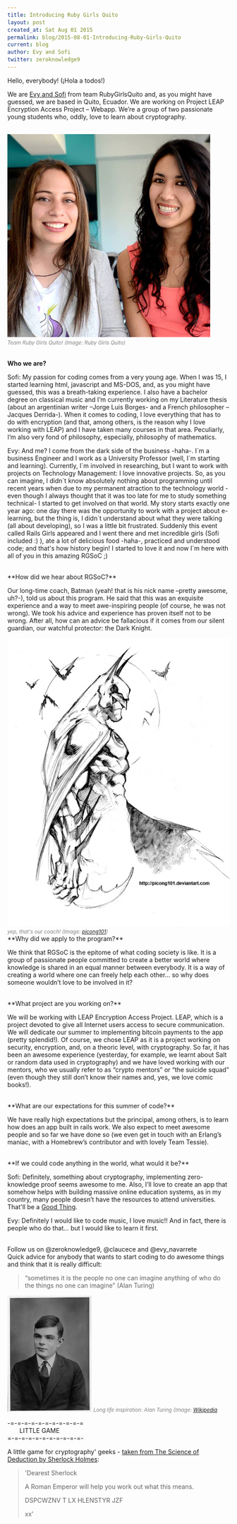 ```yaml
---
title: Introducing Ruby Girls Quito
layout: post
created_at: Sat Aug 01 2015
permalink: blog/2015-08-01-Introducing-Ruby-Girls-Quito
current: blog
author: Evy and Sofi
twitter: zeroknowledge9
---
```



Hello, everybody! (¡Hola a todos!) 

We are [Evy and Sofi](https://teams.railsgirlssummerofcode.org/teams/90) from team 
RubyGirlsQuito and, as you might have guessed, we are based in Quito, Ecuador. We are 
working on Project LEAP Encryption Access Project – Webapp. We’re a group of two 
passionate young students who, oddly, love to learn about 
cryptography. 
<br><br>

<img src ="/img/blog/2015/introducing_quito.jpg" alt="Team Ruby Girls Quito">
<br><font color="grey"><small><i>Team Ruby Girls Quito! (Image: Ruby Girls Quito)</i></small></font> 
<br><br>

**Who we are?**

Sofi: My passion for coding comes from a very young age. When I was 15, I started 
learning html, javascript and MS-DOS, and, as you might have guessed, this was a 
breath-taking experience. I also have a bachelor degree on classical music and I’m 
currently working on my Literature thesis (about an argentinian writer –Jorge Luis Borges- 
and a French philosopher –Jacques Derrida-). When it comes to coding, I love everything 
that has to do with encryption (and that, among others, is the reason why I love working 
with LEAP) and I have taken many courses in that area. Peculiarly, I’m also very fond of 
philosophy, especially, philosophy of mathematics.  


Evy: And me? I come from the dark side of the business -haha-. I´m a business Engineer and 
I work as a University Professor (well, I´m starting and learning). Currently, I´m 
involved in researching, but I want to work with projects on Technology Management: I love 
innovative projects. So, as you can imagine, I didn´t know absolutely nothing about 
programming until recent years when due to my permanent atraction to the technology world 
-even though I always thought that it was too late for me to study something technical- 
I started to get involved on that world. My story starts exactly one year ago: one day 
there was the opportunity to work with a project about e-learning, but the thing is, I 
didn´t understand about what they were talking (all about developing), so I was a little 
bit frustrated.  Suddenly this event called Rails Girls appeared and I went there and met 
incredible girls (Sofi included :) ), ate a lot of delicious food -haha-, practiced and 
understood code; and that's how history begin! I started to love it and now I´m here with 
all of you in this amazing RGSoC ;) 


<br>
**How did we hear about RGSoC?**

Our long-time coach, Batman (yeah! that is his nick name –pretty awesome, uh?-), told us 
about this program. He said that this was an exquisite experience and a way to meet 
awe-inspiring people (of course, he was not wrong). We took his advice and experience has 
proven itself not to be wrong. After all, how can an advice be fallacious if it comes from 
our silent guardian, our watchful protector: the Dark Knight.

<img src ="/img/blog/2015/batman.jpg" alt="Batman">
<br><font color="grey"><small><i>yep, that's our coach! (Image: <a href="http://picong101.deviantart.com/" target="_blank">picong101</a>)</i></small></font>

<br>
**Why did we apply to the program?**

We think that RGSoC is the epitome of what coding society is like. It is a group of 
passionate people committed to create a better world where knowledge is shared in an 
equal manner between everybody. It is a way of creating a world where one can freely 
help each other… so why does someone wouldn’t love to be involved in it?

<br>
**What project are you working on?**

We will be working with LEAP Encryption Access Project. LEAP, which is a project devoted 
to give all Internet users access to secure communication. We will dedicate our summer 
to implementing bitcoin payments to the app (pretty splendid!). Of course, we chose LEAP 
as it is a project working on security, encryption, and, on a theoric level, with 
cryptography. So far, it has been an awesome experience (yesterday, for example, we 
learnt about Salt or random data used in cryptography) and we have loved working with our 
mentors, who we usually refer to as “crypto mentors” or “the suicide squad” (even though 
they still don’t know their names and, yes, we love comic books!).

<br>
**What are our expectations for this summer of code?**

We have really high expectations but the principal, among others, is to learn how does 
an app built in rails work. We also expect to meet awesome people and so far we have done 
so (we even get in touch with an Erlang’s maniac, with a Homebrew’s contributor and with 
lovely Team Tessie). 

<br>
**If we could code anything in the world, what would it be?**

Sofi: Definitely, something about cryptography, implementing zero-knowledge proof seems 
awesome to me. Also, I’ll love to create an app that somehow helps with building massive 
online education systems, as in my country, many people doesn’t have the resources to 
attend universities. That'll be a [Good Thing](http://www.catb.org/jargon/html/G/Good-Thing.html). 

Evy: Definitely I would like to code music, I love music!! And in fact, there is 
people who do that... but I would like to learn it first.


<br>
Follow us on @zeroknowledge9, @claucece and @evy_navarrete

<br>
Quick advice for anybody that wants to start coding to do awesome things and think that 
it is really difficult: 
<blockquote>“sometimes it is the people no one can imagine anything of who do  
the things no one can imagine”  
(Alan Turing)</blockquote> 

<img src ="/img/blog/2015/turing.jpeg" alt="Alan Turing">
<font color="grey"><small><i>Long life inspiration: Alan Turing (Image: <a href="https://en.wikipedia.org/wiki/Alan_Turing#/media/File:Alan_Turing_Aged_16.jpg" target="_blank">Wikipedia</a></i></small></font>


-=-=-=-=-=-=-=-=-=-=-=  
&nbsp;&nbsp;&nbsp;&nbsp;&nbsp;&nbsp;&nbsp;LITTLE GAME  
=-=-=-=-=-=-=-=-=-=-=-  


A little game for cryptography' geeks - [taken from The Science of Deduction by Sherlock Holmes](http://www.thescienceofdeduction.co.uk/hidden-messages/hiddenmessage1):  

>'Dearest Sherlock
>
>A Roman Emperor will help you work out what this means.
>
>DSPCWZNV T LX HLENSTYR JZF
>
>xx' 

